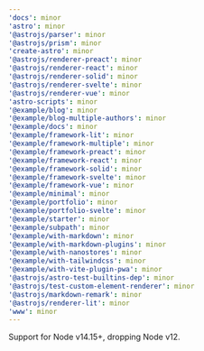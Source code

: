 ```yaml
---
'docs': minor
'astro': minor
'@astrojs/parser': minor
'@astrojs/prism': minor
'create-astro': minor
'@astrojs/renderer-preact': minor
'@astrojs/renderer-react': minor
'@astrojs/renderer-solid': minor
'@astrojs/renderer-svelte': minor
'@astrojs/renderer-vue': minor
'astro-scripts': minor
'@example/blog': minor
'@example/blog-multiple-authors': minor
'@example/docs': minor
'@example/framework-lit': minor
'@example/framework-multiple': minor
'@example/framework-preact': minor
'@example/framework-react': minor
'@example/framework-solid': minor
'@example/framework-svelte': minor
'@example/framework-vue': minor
'@example/minimal': minor
'@example/portfolio': minor
'@example/portfolio-svelte': minor
'@example/starter': minor
'@example/subpath': minor
'@example/with-markdown': minor
'@example/with-markdown-plugins': minor
'@example/with-nanostores': minor
'@example/with-tailwindcss': minor
'@example/with-vite-plugin-pwa': minor
'@astrojs/astro-test-builtins-dep': minor
'@astrojs/test-custom-element-renderer': minor
'@astrojs/markdown-remark': minor
'@astrojs/renderer-lit': minor
'www': minor
---
```


Support for Node v14.15+, dropping Node v12.
